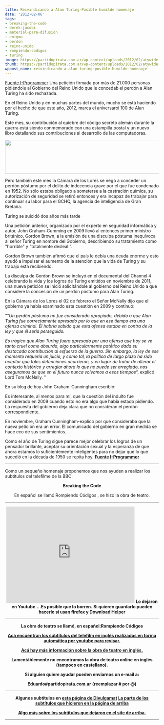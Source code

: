 ```yaml
---
title: Reivindicando a Alan Turing-Posible humilde homenaje
date: '2012-02-06'
tags:
- breaking-the-code
- derek-jacobi
- material-para-difusion
- enigma
- perdon
- reino-unido
- rompiendo-codigos
- turing
image: https://partidopirata.com.ar/wp-content/uploads/2012/02/atywide.jpg
thumb: https://partidopirata.com.ar/wp-content/uploads/2012/02/atywide-150x150.jpg
wppost_name: reivindicando-a-alan-turing-posible-humilde-homenaje
---
```


<a href="http://www.i-programmer.info/news/82-heritage/3735-widespread-celebrations-but-no-pardon-for-turing.html" target="_blank">Fuente I-Programmer</a>
Una petición firmada por más de 21.000 personas pidiéndole al Gobierno del Reino Unido que le concedab el perdón a Alan Turing ha sido rechazada.

En el Reino Unido y en muchas partes del mundo, mucho se está haciendo por el hecho de que este año, 2012, marca el aniversaroi 100 de Alan Turing.

Este mes, su contribución al quiebre del código secreto alemán durante la guerra está siendo conmemorado con una estampilla postal y un nuevo libro detallando sus contribuciones al desarrollo de las computadoras.

<a href="https://partidopirata.com.ar/wp-content/uploads/2012/02/atywide.jpg"><img class="aligncenter size-large wp-image-3086" title="Estampilla Touring" src="https://partidopirata.com.ar/wp-content/uploads/2012/02/atywide-1024x183.jpg" alt="" width="620" height="110" /></a>

Pero también este mes la Cámara de los Lores se negó a conceder un perdón póstumo por el delito de indecencia grave por el que fue condenado en 1952. No sólo estaba obligado a someterse a la castración química, su autorización de seguridad se retiró entonces y era incapaz de trabajar para continuar su labor para el GCHQ, la agencia de inteligencia de Gran Bretaña.

Turing se suicidó dos años más tarde

Una petición anterior, organizado por el experto en seguridad informática y autor, John Graham-Cumming en 2009 llevó al entonces primer ministro británico, Gordon Brown, a la emisión de una disculpa póstuma inequívoca al señor Turing en nombre del Gobierno, describiendo su tratamiento como "horrible" y "totalmente desleal ".

Gordon Brown también afirmó que el país le debía una deuda enorme y esto ayudó a impulsar el aumento de la atención que la vida de Turing y su trabajo está recibiendo.

La disculpa de Gordon Brown se incluyó en el documental del Channel 4 celebrando la vida y los logros de Turing emitidos en noviembre de 2011, una nueva petición se inició solicitándole al gobierno del Reino Unido a que considere la concesión de un perdón póstumo para Alan Turing.

En la Cámara de los Lores el 02 de febrero el Señor McNally dijo que el gobierno ya había examinado esta cuestión en 2009 y continuó:

"“<em>Un perdón póstumo no fue considerado apropiado, debido a que Alan Turing fue correctamente apresado por lo que en ese tiempo era una ofensa criminal. Él habría sabido que esta ofensa estaba en contra de la ley y que él sería perseguido. </em>

<em>Es trágico que Alan Turing fuera apresado por una ofensa que hoy se ve tanto cruel como absurda, algo particularmente patético dada su destacada contribución al esfuerzo de la guerra. Sin embargo, la ley de ese momento requería un juicio, y como tal, la política de largo plazo ha sido aceptar que tales detenciones ocurrieron, y en lugar de tratar de alterar el contexto histórico y arreglar ahora lo que no puede ser arreglado, nos aseguramos de que en el futuro nunca volvamos a esos tiempos</em>“, explicó Lord Tom McNally. "

En su blog de hoy John Graham-Cunningham escribió:

Es interesante, al menos para mí, que la cuestión del indulto fue considerado en 2009 cuando esto no era algo que había estado pidiendo. La respuesta del gobierno deja clara que no consideran el perdón correspondiente.

En noviembre, Graham Cunningham-explicó por qué consideraba que la nueva petición era un error. El comunicado del gobierno en gran medida se hace eco de sus sentimientos.

Como el año de Turing sigue parece mejor celebrar los logros de un pensador brillante, aceptar su orientación sexual y la esperanza de que ahora estamos lo suficientemente inteligentes para no dejar que lo que sucedió en la década de 1950 se repita hoy.
<strong><a href="http://www.i-programmer.info/news/82-heritage/3735-widespread-celebrations-but-no-pardon-for-turing.html" target="_blank">Fuente I-Programmer</a></strong>

<hr />

Como un pequeño homenaje proponemos que nos ayuden a realizar los subtítulos del telefilme de la BBC:
<p style="text-align: center;"><strong>Breaking the Code</strong></p>
<p style="text-align: center;">En español se llamó Rompiendo Códigos , se hizo la obra de teatro.</p>


<hr />
<p style="text-align: center;"><iframe src="http://www.youtube.com/embed/S23yie-779k" frameborder="0" width="420" height="315"></iframe>
<strong>Lo dejaron en Youtube....Es posible que lo borren.</strong>
<strong> Si quieren guardarlo pueden hacerlo si usan firefox y <a href="https://addons.mozilla.org/es-es/firefox/addon/video-downloadhelper/" target="_blank">Download Helper</a></strong></p>


<hr />
<p style="text-align: center;"><strong>La obra de teatro se llamó, en español:Rompiendo Códigos</strong></p>
<p style="text-align: center;"><strong><a href="http://partido-pirata.blogspot.com/2012/02/2012-ano-alan-turing-para-prestarle-un.html">Acá encuentran los subtítulos del telefilm en inglés realizados en forma automática por youtube para revisar.</a></strong></p>
<p style="text-align: center;"><strong><a href="https://en.wikipedia.org/wiki/Breaking_the_Code" target="_blank">Acá hay más información sobre la obra de teatro en inglés.</a></strong></p>
<p style="text-align: center;"><strong>Lamentáblemente no encontramos la obra de teatro online en inglés (tampoco en castellano).</strong></p>
<p style="text-align: center;"><strong>Si alguien quiere ayudar pueden enviarnos un e-mail a:</strong></p>
<p style="text-align: center;"><strong>Eduardo#partidopirata.com.ar</strong>
<strong> (reemplazar # por @)
</strong></p>


<hr />
<p style="text-align: center;"><strong>Algunos subtítulos en <a href="http://divulgamat2.ehu.es/divulgamat15/index.php?option=com_content&amp;view=article&amp;id=13920:69-alan-turing-rompiendo-esquemas-primera-parte&amp;catid=68:cine-y-matemcas&amp;directory=67" target="_blank">esta página de Divulgamat</a>
<a href="https://rapidshare.com/files/2210070934/turing1.srt" target="_blank">La parte de los subtítulos que hicieron en la página de arriba</a></strong></p>
<p style="text-align: center;"><strong><a href="http://partido-pirata.blogspot.com/2012/04/algunos-subtitulos-de-rompiendo-codigos.html">Algo más sobre los subtítulos que dejaron en el site de arriba.</a></strong></p>


<hr />
